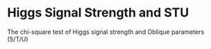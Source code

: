 # Higgs Signal Strength and STU
The chi-square test of Higgs signal strength and Oblique parameters (S/T/U)
